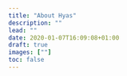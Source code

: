 ```yaml
---
title: "About Hyas"
description: ""
lead: ""
date: 2020-01-07T16:09:08+01:00
draft: true
images: [""]
toc: false
---
```

